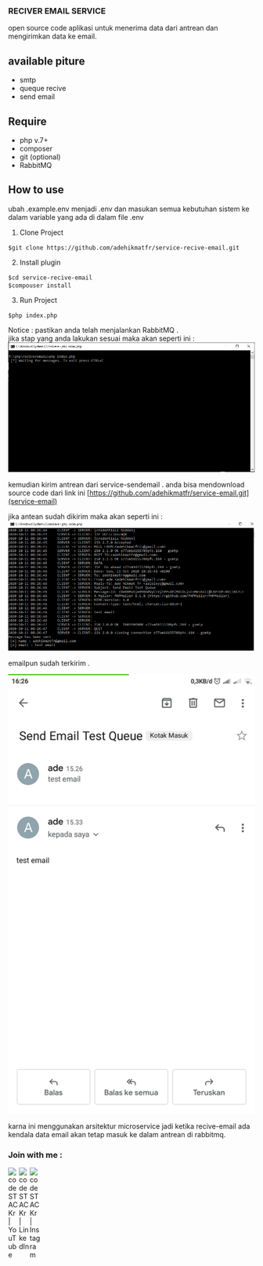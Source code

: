 ### RECIVER EMAIL SERVICE

open source code aplikasi untuk menerima data dari antrean dan mengirimkan data ke email.
<br/>

## available piture

- smtp
- queque recive
- send email

## Require

- php v.7+
- composer
- git (optional)
- RabbitMQ

## How to use

ubah .example.env menjadi .env dan masukan semua kebutuhan sistem ke dalam variable yang ada di dalam file .env

1. Clone Project

```
$git clone https://github.com/adehikmatfr/service-recive-email.git
```

2. Install plugin

```
$cd service-recive-email
$compouser install
```

3. Run Project

```
$php index.php
```

Notice : pastikan anda telah menjalankan RabbitMQ .<br>
jika stap yang anda lakukan sesuai maka akan seperti ini :
<img src="./public/start.png" max-width="200px" />

kemudian kirim antrean dari service-sendemail . anda bisa mendownload source code dari link ini
[https://github.com/adehikmatfr/service-email.git](service-email) <br>

jika antean sudah dikirim maka akan seperti ini :
<img src="./public/success.png" max-width="200px" />

emailpun sudah terkirim .

<img src="./public/mobile.jpg" max-width="80px" />

karna ini menggunakan arsitektur microservice jadi ketika recive-email ada kendala data email akan tetap masuk ke dalam antrean di rabbitmq.

### Join with me :

[<img align="left" alt="codeSTACKr | YouTube" width="22px" src="https://cdn.jsdelivr.net/npm/simple-icons@v3/icons/youtube.svg" />][youtube]
[<img align="left" alt="codeSTACKr | LinkedIn" width="22px" src="https://cdn.jsdelivr.net/npm/simple-icons@v3/icons/linkedin.svg" />][linkedin]
[<img align="left" alt="codeSTACKr | Instagram" width="22px" src="https://cdn.jsdelivr.net/npm/simple-icons@v3/icons/instagram.svg" />][instagram]

<br />

[linkedin]: https://www.linkedin.com/in/adehikmat
[youtube]: https://www.youtube.com/channel/UCpZ-2cuPYGKO-LSR2YHTrAg/
[instagram]: https://www.instagram.com/adehikmat_fr/
[facebook]: https://www.facebook.com/adehikmat.fanzipauzan
